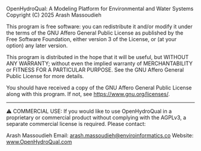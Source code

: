 OpenHydroQual: A Modeling Platform for Environmental and Water Systems
Copyright (C) 2025 Arash Massoudieh

This program is free software: you can redistribute it and/or modify
it under the terms of the GNU Affero General Public License as
published by the Free Software Foundation, either version 3 of the
License, or (at your option) any later version.

This program is distributed in the hope that it will be useful,
but WITHOUT ANY WARRANTY; without even the implied warranty of
MERCHANTABILITY or FITNESS FOR A PARTICULAR PURPOSE.  See the
GNU Affero General Public License for more details.

You should have received a copy of the GNU Affero General Public License
along with this program. If not, see <https://www.gnu.org/licenses/>.

---

⚠️ COMMERCIAL USE:
If you would like to use OpenHydroQual in a proprietary or commercial product
without complying with the AGPLv3, a separate commercial license is required.
Please contact:

  Arash Massoudieh
  Email: arash.massoudieh@enviroinformatics.co
  Website: www.OpenHydroQual.com


